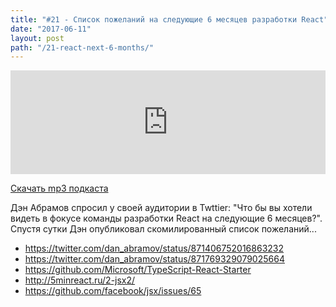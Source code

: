 ```yaml
---
title: "#21 - Список пожеланий на следующие 6 месяцев разработки React"
date: "2017-06-11"
layout: post
path: "/21-react-next-6-months/"
---
```


<iframe width="100%" height="166" scrolling="no" frameborder="no" src="https://w.soundcloud.com/player/?url=https%3A//api.soundcloud.com/tracks/327566624&amp;color=ff5500&amp;auto_play=false&amp;hide_related=false&amp;show_comments=true&amp;show_user=true&amp;show_reposts=false"></iframe>

<a href="https://5minreact.podster.fm/21/download/audio.mp3?download=yes&media=file"><i class="fa fa-download"></i> Скачать mp3 подкаста</a>

Дэн Абрамов спросил у своей аудитории в Twttier: "Что бы вы хотели видеть в фокусе команды разработки React на следующие 6 месяцев?". Спустя сутки Дэн опубликовал скомилированный список пожеланий...

- https://twitter.com/dan_abramov/status/871406752016863232
- https://twitter.com/dan_abramov/status/871769329079025664
- https://github.com/Microsoft/TypeScript-React-Starter
- http://5minreact.ru/2-jsx2/
- https://github.com/facebook/jsx/issues/65


